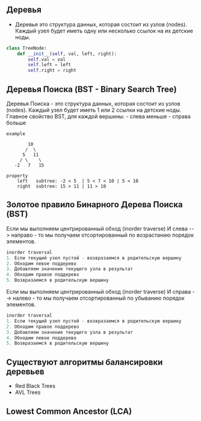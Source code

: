 ## Деревья
- Деревья это структура данных, которая состоит из узлов (nodes). Каждый узел будет иметь одну или несколько ссылок на их детские ноды.
```python
class TreeNode:
    def __init__(self, val, left, right):
        self.val = val
        self.left = left
        self.right = right
```

## Деревья Поиска (BST - Binary Search Tree)
Деревья Поиска - это структура данных, которая состоит из узлов (nodes). Каждый узел будет иметь 1 или 2 ссылки на детские ноды. Главное свойство BST, для каждой вершины:
    - слева меньше
    - справа больше
```
example

        10
       /  \
      5   11
     / \    \
   -2   7   15

property
    left   subtree: -2 < 5  | 5 < 7 < 10 | 5 < 10
    right  subtree: 15 > 11 | 11 > 10 
```

## Золотое правило Бинарного Дерева Поиска (BST)
Если мы выполняем центрированный обход (inorder traverse) И слева --> направо - то мы получаем отсортированный по возрастанию порядок элементов.
```python
inorder traversal
1. Если текущий узел пустой - возвразаемся в родительскую вершину
2. Обходим левое поддерево
3. Добавляем значение текущего узла в результат
4. Обходим правое поддерево
5. Возвразаемся в родительскую вершину
```

Если мы выполняем центрированный обход (inorder traverse) И справа --> налево - то мы получаем отсортированный по убыванию порядок элементов.
```python
inorder traversal
1. Если текущий узел пустой - возвразаемся в родительскую вершину
2. Обходим правое поддерево
3. Добавляем значение текущего узла в результат
4. Обходим левое поддерево
5. Возвразаемся в родительскую вершину
```

## Существуют алгоритмы балансировки деревьев
 - Red Black Trees
 - AVL Trees

## Lowest Common Ancestor (LCA)
